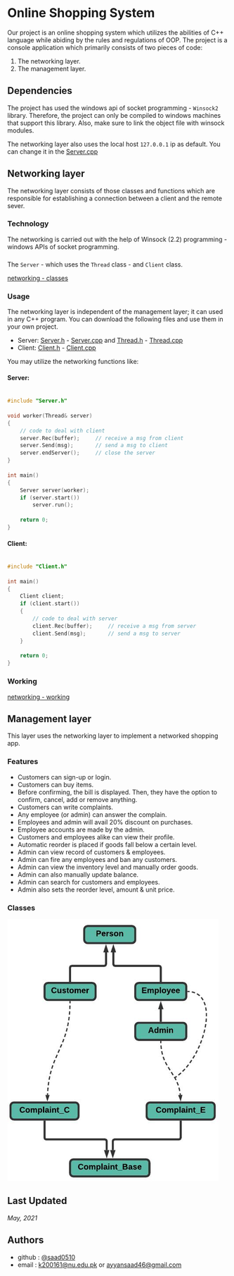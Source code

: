 # Online Shopping System

Our project is an online shopping system which utilizes the abilities of C++ language while abiding by the rules and regulations of
OOP. The project is a console application which primarily consists of two pieces of code:

1. The networking layer.
2. The management layer.
 
## Dependencies

The project has used the windows api of socket programming - `Winsock2` library. Therefore, the project can only be compiled to windows machines that support this library. Also, make sure to link the object file with winsock modules.

The networking layer also uses the local host `127.0.0.1` ip as default. You can change it in the [Server.cpp](./Server/Headers/Server.cpp)
## Networking layer

The networking layer consists of those classes and functions which
are responsible for establishing a connection between a client and
the remote sever.

### Technology

The networking is carried out with the help of Winsock (2.2) programming - windows APIs of socket programming.

### 

The `Server` - which uses the `Thread` class - and `Client` class.

[networking - classes](./images/network_classes.jpg)

### Usage

The networking layer is independent of the management layer; it can used in any C++ program. You can download the following files and use them in your own project.

- Server: [Server.h](./Server/Headers/Server.h) - [Server.cpp](./Server/Headers/Server.cpp) and [Thread.h](./Server/Headers/Thread.h) - [Thread.cpp](./Server/Headers/Thread.cpp)
- Client: [Client.h](./Client/Headers/Client.h) - [Client.cpp](./Client/Headers/Client.cpp)

You may utilize the networking functions like:

#### Server:

```cpp

#include "Server.h"

void worker(Thread& server)
{
    // code to deal with client
    server.Rec(buffer);     // receive a msg from client
    server.Send(msg);       // send a msg to client
    server.endServer();     // close the server
}

int main()
{
    Server server(worker);
    if (server.start())
        server.run();

    return 0;
}
```


#### Client:

```cpp

#include "Client.h"

int main()
{
    Client client;
    if (client.start())
    {
        // code to deal with server
        client.Rec(buffer);     // receive a msg from server
        client.Send(msg);       // send a msg to server
    }
        
    return 0;
}
```

### Working

[networking - working](./images/network_working.jpg)

## Management layer

This layer uses the networking layer to implement a networked shopping app.

### Features

- Customers can sign-up or login.
- Customers can buy items.
- Before confirming, the bill is displayed. Then, they have the option to confirm, cancel, add or remove anything.
- Customers can write complaints.
- Any employee (or admin) can answer the complain.
- Employees and admin will avail 20% discount on purchases.
- Employee accounts are made by the admin.
- Customers and employees alike can view their profile.
- Automatic reorder is placed if goods fall below a certain level.
- Admin can view record of customers & employees.
- Admin can fire any employees and ban any customers.
- Admin can view the inventory level and manually order goods.
- Admin can also manually update balance.
- Admin can search for customers and employees.
- Admin also sets the reorder level, amount & unit price.

### Classes

![management - classes](./images/manage_classes.jpg)

## Last Updated

_May, 2021_

## Authors

- github : [@saad0510](https://www.github.com/saad0510)
- email  : k200161@nu.edu.pk or ayyansaad46@gmail.com


